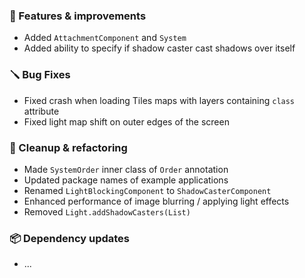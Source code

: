 ### 🚀 Features & improvements

- Added `AttachmentComponent` and `System`
- Added ability to specify if shadow caster cast shadows over itself

### 🪛 Bug Fixes

- Fixed crash when loading Tiles maps with layers containing `class` attribute
- Fixed light map shift on outer edges of the screen

### 🧽 Cleanup & refactoring

- Made `SystemOrder` inner class of `Order` annotation 
- Updated package names of example applications
- Renamed `LightBlockingComponent` to `ShadowCasterComponent`
- Enhanced performance of image blurring / applying light effects
- Removed `Light.addShadowCasters(List)`

### 📦 Dependency updates

- ...